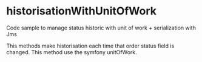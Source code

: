 # historisationWithUnitOfWork
Code sample to manage status historic with unit of work + serialization with Jms

This methods make historisation each time that order status field is changed.
This method use the symfony unitOfWork.
